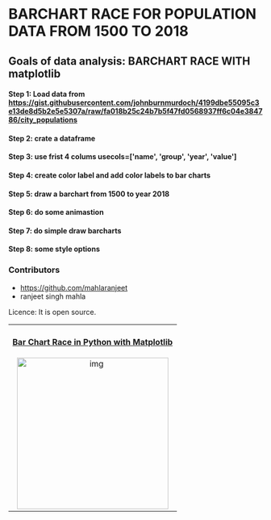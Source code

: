 # BARCHART RACE FOR POPULATION DATA FROM 1500 TO 2018
## Goals of data analysis: BARCHART RACE WITH matplotlib






#### Step 1: Load data from https://gist.githubusercontent.com/johnburnmurdoch/4199dbe55095c3e13de8d5b2e5e5307a/raw/fa018b25c24b7b5f47fd0568937ff6c04e384786/city_populations
#### Step 2: crate a dataframe
#### Step 3: use frist 4 colums usecols=['name', 'group', 'year', 'value']
#### Step 4: create color label and add color labels to bar charts
#### Step 5: draw a barchart from 1500 to year 2018
#### Step 6: do some animastion
#### Step 7: do simple draw barcharts
#### Step 8: some style options



<table>
  <tbody align="center">
    <tr>
      <td>
        <a href="barchart-race-matplotlib.ipynb" target="_blank">
          <h4>Bar Chart Race in Python with Matplotlib</h4>
          <img width="300" alt="img" src="https://pratapvardhan.com/img/bar-chart-race-2.gif" loading="lazy">
        </a>
      </td>


### Contributors
- https://github.com/mahlaranjeet
- ranjeet singh mahla


Licence: It is open source. 

